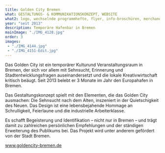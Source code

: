 ```yaml
---
title: Golden City Bremen
what: GESTALTUNGS- & KOMMUNIKATIONSKONZEPT, WEBSITE
what2: logo, wechselnde programmhefte, flyer, info-broschüren, merchandise, poster
year: "seit 2013"
description: Temporäre Hafenbar in Bremen
mainImage: "./IMG_4128.jpg"
order: 3
images:
 - "./IMG_4144.jpg"
 - "./IMG_4151-Edit.jpg"
---
```


Das Golden City ist ein temporärer Kulturund Veranstaltungsraum in Bremen, der sich vor allem mit Sehnsucht, Erinnerung und Stadtentwicklungsfragen auseinandersetzt und die lokale Kreativwirtschaft kritisch beäugt. Seit 2013 belebt er 3 Monate im Jahr den Europahafen in Bremen.

Das Gestaltungskonzept spielt mit den Elementen, die das Golden City ausmachen: Die Sehnsucht nach dem Alten, inszeniert in der Quietschigkeit des Neuen. Das Design ist eine lebensbejahende Hommage an Schrulligkeit, Feierlaune und die industrielle Arbeiterklasse.

Es schafft Begeisterung und Identifikation – nicht nur in Bremen – und trägt damit zu zahlreichen persönlichen Empfehlungen und der ständigen Erweiterung des Publikums bei.
Das Projekt wird unter anderem gefördert von der Stadt Bremen.

www.goldencity-bremen.de
